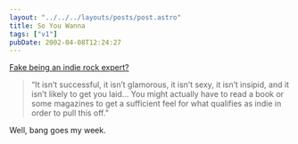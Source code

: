 ```yaml
---
layout: "../../../layouts/posts/post.astro"
title: So You Wanna
tags: ["v1"]
pubDate: 2002-04-08T12:24:27
---
```


[Fake being an indie rock expert?][1]

> &#8220;It isn&#8217;t successful, it isn&#8217;t glamorous, it isn&#8217;t sexy, it isn&#8217;t insipid, and it isn&#8217;t likely to get you laid&#8230; You might actually have to read a book or some magazines to get a sufficient feel for what qualifies as indie in order to pull this off.&#8221;

Well, bang goes my week.

[1]: http://www.soyouwanna.com/site/syws/indierock/indierock.html
